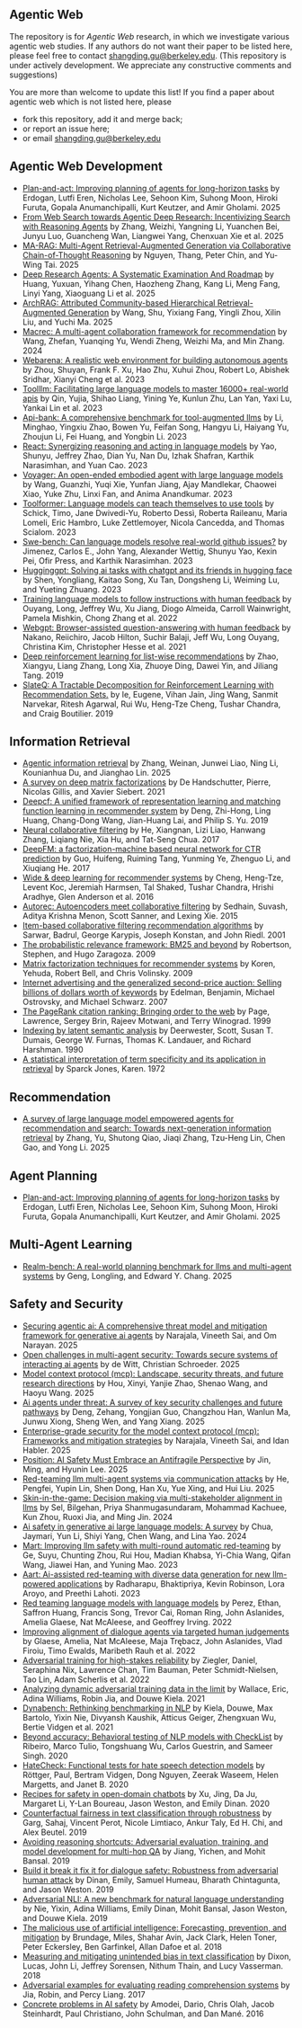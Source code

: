 ## Agentic Web


The repository is for *Agentic Web* research, in which we investigate various agentic web studies. If any authors do not want their paper to be listed here, please feel free to contact <shangding.gu@berkeley.edu>. (This repository is under actively development. We appreciate any constructive comments and suggestions)


You are more than welcome to update this list! If you find a paper about agentic web which is not listed here, please

- fork this repository, add it and merge back;
- or report an issue here;
- or email shangding.gu@berkeley.edu

## Agentic Web Development

- [Plan-and-act: Improving planning of agents for long-horizon tasks](https://arxiv.org/pdf/2503.09572) by Erdogan, Lutfi Eren, Nicholas Lee, Sehoon Kim, Suhong Moon, Hiroki Furuta, Gopala Anumanchipalli, Kurt Keutzer, and Amir Gholami. 2025
- [From Web Search towards Agentic Deep Research: Incentivizing Search with Reasoning Agents](https://arxiv.org/pdf/2506.18959) by Zhang, Weizhi, Yangning Li, Yuanchen Bei, Junyu Luo, Guancheng Wan, Liangwei Yang, Chenxuan Xie et al. 2025
- [MA-RAG: Multi-Agent Retrieval-Augmented Generation via Collaborative Chain-of-Thought Reasoning](https://arxiv.org/pdf/2505.20096?) by Nguyen, Thang, Peter Chin, and Yu-Wing Tai. 2025 
- [Deep Research Agents: A Systematic Examination And Roadmap](https://arxiv.org/pdf/2506.18096) by Huang, Yuxuan, Yihang Chen, Haozheng Zhang, Kang Li, Meng Fang, Linyi Yang, Xiaoguang Li et al. 2025
- [ArchRAG: Attributed Community-based Hierarchical Retrieval-Augmented Generation](https://arxiv.org/pdf/2502.09891?) by Wang, Shu, Yixiang Fang, Yingli Zhou, Xilin Liu, and Yuchi Ma. 2025
- [Macrec: A multi-agent collaboration framework for recommendation](https://dl.acm.org/doi/pdf/10.1145/3626772.3657669) by Wang, Zhefan, Yuanqing Yu, Wendi Zheng, Weizhi Ma, and Min Zhang. 2024
- [Webarena: A realistic web environment for building autonomous agents](https://arxiv.org/pdf/2307.13854) by Zhou, Shuyan, Frank F. Xu, Hao Zhu, Xuhui Zhou, Robert Lo, Abishek Sridhar, Xianyi Cheng et al. 2023
- [Toolllm: Facilitating large language models to master 16000+ real-world apis](https://arxiv.org/pdf/2307.16789) by Qin, Yujia, Shihao Liang, Yining Ye, Kunlun Zhu, Lan Yan, Yaxi Lu, Yankai Lin et al. 2023
- [Api-bank: A comprehensive benchmark for tool-augmented llms](https://arxiv.org/pdf/2304.08244) by Li, Minghao, Yingxiu Zhao, Bowen Yu, Feifan Song, Hangyu Li, Haiyang Yu, Zhoujun Li, Fei Huang, and Yongbin Li.  2023
- [React: Synergizing reasoning and acting in language models](https://par.nsf.gov/servlets/purl/10451467) by Yao, Shunyu, Jeffrey Zhao, Dian Yu, Nan Du, Izhak Shafran, Karthik Narasimhan, and Yuan Cao. 2023
- [Voyager: An open-ended embodied agent with large language models](https://arxiv.org/pdf/2305.16291) by Wang, Guanzhi, Yuqi Xie, Yunfan Jiang, Ajay Mandlekar, Chaowei Xiao, Yuke Zhu, Linxi Fan, and Anima Anandkumar. 2023
- [Toolformer: Language models can teach themselves to use tools](https://proceedings.neurips.cc/paper_files/paper/2023/file/d842425e4bf79ba039352da0f658a906-Paper-Conference.pdf) by Schick, Timo, Jane Dwivedi-Yu, Roberto Dessì, Roberta Raileanu, Maria Lomeli, Eric Hambro, Luke Zettlemoyer, Nicola Cancedda, and Thomas Scialom.  2023
- [Swe-bench: Can language models resolve real-world github issues?](https://arxiv.org/pdf/2310.06770) by Jimenez, Carlos E., John Yang, Alexander Wettig, Shunyu Yao, Kexin Pei, Ofir Press, and Karthik Narasimhan. 2023
- [Hugginggpt: Solving ai tasks with chatgpt and its friends in hugging face](https://proceedings.neurips.cc/paper_files/paper/2023/file/77c33e6a367922d003ff102ffb92b658-Paper-Conference.pdf) by Shen, Yongliang, Kaitao Song, Xu Tan, Dongsheng Li, Weiming Lu, and Yueting Zhuang. 2023
- [Training language models to follow instructions with human feedback](https://proceedings.neurips.cc/paper_files/paper/2022/file/b1efde53be364a73914f58805a001731-Paper-Conference.pdf) by Ouyang, Long, Jeffrey Wu, Xu Jiang, Diogo Almeida, Carroll Wainwright, Pamela Mishkin, Chong Zhang et al. 2022
- [Webgpt: Browser-assisted question-answering with human feedback](https://arxiv.org/pdf/2112.09332) by Nakano, Reiichiro, Jacob Hilton, Suchir Balaji, Jeff Wu, Long Ouyang, Christina Kim, Christopher Hesse et al. 2021
- [Deep reinforcement learning for list-wise recommendations](https://arxiv.org/pdf/1801.00209) by Zhao, Xiangyu, Liang Zhang, Long Xia, Zhuoye Ding, Dawei Yin, and Jiliang Tang.  2019
- [SlateQ: A Tractable Decomposition for Reinforcement Learning with Recommendation Sets.](https://www.cs.toronto.edu/~cebly/Papers/SlateQ_IJCAI_2019.pdf) by Ie, Eugene, Vihan Jain, Jing Wang, Sanmit Narvekar, Ritesh Agarwal, Rui Wu, Heng-Tze Cheng, Tushar Chandra, and Craig Boutilier. 2019

## Information Retrieval

- [Agentic information retrieval](https://arxiv.org/pdf/2410.09713?) by Zhang, Weinan, Junwei Liao, Ning Li, Kounianhua Du, and Jianghao Lin. 2025
- [A survey on deep matrix factorizations](https://www.sciencedirect.com/science/article/pii/S1574013721000630?casa_token=X2qx6lyiRwgAAAAA:DDn-5yrnsytdljuWnDKVW0B_xmJGsM67KFR1nosP_37MiozL88O-dfysupN-KenOJ1YX7SDPJQ) by De Handschutter, Pierre, Nicolas Gillis, and Xavier Siebert. 2021
- [Deepcf: A unified framework of representation learning and matching function learning in recommender system](https://arxiv.org/pdf/1901.04704) by Deng, Zhi-Hong, Ling Huang, Chang-Dong Wang, Jian-Huang Lai, and Philip S. Yu.  2019
- [Neural collaborative filtering](https://dl.acm.org/doi/pdf/10.1145/3038912.3052569?casa_token=voDsTiXaNKAAAAAA:RCPudBDnAYslj7UDu02FBvZAEN-vgTXy0ttzVpjDOVPi6TiXakxTw3vK18WV0POM8lcZTUh0e8fp) by  He, Xiangnan, Lizi Liao, Hanwang Zhang, Liqiang Nie, Xia Hu, and Tat-Seng Chua. 2017
- [DeepFM: a factorization-machine based neural network for CTR prediction](https://arxiv.org/pdf/1703.04247) by Guo, Huifeng, Ruiming Tang, Yunming Ye, Zhenguo Li, and Xiuqiang He. 2017
- [Wide & deep learning for recommender systems](https://dl.acm.org/doi/pdf/10.1145/2988450.2988454) by Cheng, Heng-Tze, Levent Koc, Jeremiah Harmsen, Tal Shaked, Tushar Chandra, Hrishi Aradhye, Glen Anderson et al. 2016
- [Autorec: Autoencoders meet collaborative filtering](https://dl.acm.org/doi/pdf/10.1145/2740908.2742726?casa_token=TPRVrykjKM0AAAAA:eOATJu7QXZu8KoFHwK6Zfbw6PJS1LrTCMDTXzIGKiwW02QHqTwmJDlDqCVoClCDKLYtrvFQBdvSm) by Sedhain, Suvash, Aditya Krishna Menon, Scott Sanner, and Lexing Xie.  2015
- [Item-based collaborative filtering recommendation algorithms](https://dl.acm.org/doi/pdf/10.1145/371920.372071?casa_token=tJ1WytFOvQYAAAAA:VH6P6CmYuDJQkFZMw-YiD_zqnuJ_sDYXXcvn1QxZXRCe9q13cK6xZJs-gd7UfAv-bzF6vo6OjTYu) by Sarwar, Badrul, George Karypis, Joseph Konstan, and John Riedl. 2001
- [The probabilistic relevance framework: BM25 and beyond](https://www.nowpublishers.com/article/Details/INR-019) by Robertson, Stephen, and Hugo Zaragoza. 2009
- [Matrix factorization techniques for recommender systems](https://ieeexplore.ieee.org/document/5197422?denied=) by Koren, Yehuda, Robert Bell, and Chris Volinsky. 2009
- [Internet advertising and the generalized second-price auction: Selling billions of dollars worth of keywords](https://www.nber.org/system/files/working_papers/w11765/w11765.pdf) by Edelman, Benjamin, Michael Ostrovsky, and Michael Schwarz. 2007
- [The PageRank citation ranking: Bringing order to the web](http://ilpubs.stanford.edu:8090/422/1/1999-66.pdf) by Page, Lawrence, Sergey Brin, Rajeev Motwani, and Terry Winograd. 1999
- [Indexing by latent semantic analysis](http://ryanrossi.com/teaching/search/papers/indexing_by_LSA.pdf) by Deerwester, Scott, Susan T. Dumais, George W. Furnas, Thomas K. Landauer, and Richard Harshman. 1990
- [A statistical interpretation of term specificity and its application in retrieval](https://www.emerald.com/insight/content/doi/10.1108/eb026526/full/html) by Sparck Jones, Karen.  1972

## Recommendation
- [A survey of large language model empowered agents for recommendation and search: Towards next-generation information retrieval](https://arxiv.org/pdf/2503.05659) by Zhang, Yu, Shutong Qiao, Jiaqi Zhang, Tzu-Heng Lin, Chen Gao, and Yong Li. 2025
  


## Agent Planning
- [Plan-and-act: Improving planning of agents for long-horizon tasks](https://arxiv.org/pdf/2503.09572) by Erdogan, Lutfi Eren, Nicholas Lee, Sehoon Kim, Suhong Moon, Hiroki Furuta, Gopala Anumanchipalli, Kurt Keutzer, and Amir Gholami. 2025
  
## Multi-Agent Learning
- [Realm-bench: A real-world planning benchmark for llms and multi-agent systems](https://arxiv.org/pdf/2502.18836) by Geng, Longling, and Edward Y. Chang. 2025


## Safety and Security


- [Securing agentic ai: A comprehensive threat model and mitigation framework for generative ai agents](https://arxiv.org/pdf/2504.19956) by Narajala, Vineeth Sai, and Om Narayan.  2025
- [Open challenges in multi-agent security: Towards secure systems of interacting ai agents](https://arxiv.org/pdf/2505.02077) by de Witt, Christian Schroeder. 2025
- [Model context protocol (mcp): Landscape, security threats, and future research directions](https://arxiv.org/pdf/2503.23278?) by Hou, Xinyi, Yanjie Zhao, Shenao Wang, and Haoyu Wang. 2025
- [Ai agents under threat: A survey of key security challenges and future pathways](https://dl.acm.org/doi/pdf/10.1145/3716628) by Deng, Zehang, Yongjian Guo, Changzhou Han, Wanlun Ma, Junwu Xiong, Sheng Wen, and Yang Xiang. 2025
- [Enterprise-grade security for the model context protocol (mcp): Frameworks and mitigation strategies](https://arxiv.org/pdf/2504.08623?) by Narajala, Vineeth Sai, and Idan Habler. 2025
- [Position: AI Safety Must Embrace an Antifragile Perspective](https://openreview.net/pdf?id=WpePuya3Ki) by Jin, Ming, and Hyunin Lee. 2025
- [Red-teaming llm multi-agent systems via communication attacks](https://arxiv.org/pdf/2502.14847) by He, Pengfei, Yupin Lin, Shen Dong, Han Xu, Yue Xing, and Hui Liu. 2025
- [Skin-in-the-game: Decision making via multi-stakeholder alignment in llms](https://arxiv.org/pdf/2405.12933?) by Sel, Bilgehan, Priya Shanmugasundaram, Mohammad Kachuee, Kun Zhou, Ruoxi Jia, and Ming Jin. 2024
- [Ai safety in generative ai large language models: A survey](https://arxiv.org/pdf/2407.18369?) by Chua, Jaymari, Yun Li, Shiyi Yang, Chen Wang, and Lina Yao. 2024
- [Mart: Improving llm safety with multi-round automatic red-teaming](https://arxiv.org/pdf/2311.07689) by Ge, Suyu, Chunting Zhou, Rui Hou, Madian Khabsa, Yi-Chia Wang, Qifan Wang, Jiawei Han, and Yuning Mao. 2023
- [Aart: Ai-assisted red-teaming with diverse data generation for new llm-powered applications](https://arxiv.org/pdf/2311.08592) by Radharapu, Bhaktipriya, Kevin Robinson, Lora Aroyo, and Preethi Lahoti.  2023
- [Red teaming language models with language models](https://arxiv.org/pdf/2202.03286) by Perez, Ethan, Saffron Huang, Francis Song, Trevor Cai, Roman Ring, John Aslanides, Amelia Glaese, Nat McAleese, and Geoffrey Irving. 2022
- [Improving alignment of dialogue agents via targeted human judgements](https://arxiv.org/pdf/2209.14375) by Glaese, Amelia, Nat McAleese, Maja Trębacz, John Aslanides, Vlad Firoiu, Timo Ewalds, Maribeth Rauh et al. 2022
- [Adversarial training for high-stakes reliability](https://proceedings.neurips.cc/paper_files/paper/2022/file/3c44405d619a6920384a45bce876b41e-Paper-Conference.pdf) by Ziegler, Daniel, Seraphina Nix, Lawrence Chan, Tim Bauman, Peter Schmidt-Nielsen, Tao Lin, Adam Scherlis et al. 2022
- [Analyzing dynamic adversarial training data in the limit](https://arxiv.org/pdf/2110.08514) by Wallace, Eric, Adina Williams, Robin Jia, and Douwe Kiela. 2021
- [Dynabench: Rethinking benchmarking in NLP](https://arxiv.org/pdf/2104.14337) by Kiela, Douwe, Max Bartolo, Yixin Nie, Divyansh Kaushik, Atticus Geiger, Zhengxuan Wu, Bertie Vidgen et al. 2021
- [Beyond accuracy: Behavioral testing of NLP models with CheckList](https://arxiv.org/pdf/2005.04118) by Ribeiro, Marco Tulio, Tongshuang Wu, Carlos Guestrin, and Sameer Singh.  2020
- [HateCheck: Functional tests for hate speech detection models](https://arxiv.org/pdf/2012.15606) by Röttger, Paul, Bertram Vidgen, Dong Nguyen, Zeerak Waseem, Helen Margetts, and Janet B. 2020
- [Recipes for safety in open-domain chatbots](https://arxiv.org/pdf/2010.07079) by Xu, Jing, Da Ju, Margaret Li, Y-Lan Boureau, Jason Weston, and Emily Dinan. 2020
- [Counterfactual fairness in text classification through robustness](https://dl.acm.org/doi/pdf/10.1145/3306618.3317950) by Garg, Sahaj, Vincent Perot, Nicole Limtiaco, Ankur Taly, Ed H. Chi, and Alex Beutel. 2019
- [Avoiding reasoning shortcuts: Adversarial evaluation, training, and model development for multi-hop QA](https://arxiv.org/pdf/1906.07132) by Jiang, Yichen, and Mohit Bansal.  2019
- [Build it break it fix it for dialogue safety: Robustness from adversarial human attack](https://arxiv.org/pdf/1908.06083) by Dinan, Emily, Samuel Humeau, Bharath Chintagunta, and Jason Weston. 2019
- [Adversarial NLI: A new benchmark for natural language understanding](https://arxiv.org/pdf/1910.14599) by Nie, Yixin, Adina Williams, Emily Dinan, Mohit Bansal, Jason Weston, and Douwe Kiela.  2019
- [The malicious use of artificial intelligence: Forecasting, prevention, and mitigation](https://arxiv.org/pdf/1802.07228) by Brundage, Miles, Shahar Avin, Jack Clark, Helen Toner, Peter Eckersley, Ben Garfinkel, Allan Dafoe et al. 2018
- [Measuring and mitigating unintended bias in text classification](https://dl.acm.org/doi/pdf/10.1145/3278721.3278729) by Dixon, Lucas, John Li, Jeffrey Sorensen, Nithum Thain, and Lucy Vasserman. 2018
- [Adversarial examples for evaluating reading comprehension systems](https://arxiv.org/pdf/1707.07328) by Jia, Robin, and Percy Liang. 2017
- [Concrete problems in AI safety](https://arxiv.org/pdf/1606.06565) by Amodei, Dario, Chris Olah, Jacob Steinhardt, Paul Christiano, John Schulman, and Dan Mané. 2016

<!-- 7.22 -->

